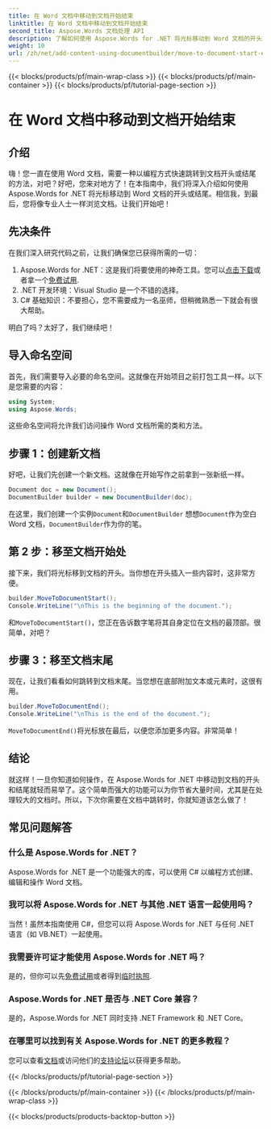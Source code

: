```yaml
---
title: 在 Word 文档中移动到文档开始结束
linktitle: 在 Word 文档中移动到文档开始结束
second_title: Aspose.Words 文档处理 API
description: 了解如何使用 Aspose.Words for .NET 将光标移动到 Word 文档的开头和结尾。包含分步说明和示例的综合指南。
weight: 10
url: /zh/net/add-content-using-documentbuilder/move-to-document-start-end/
---
```


{{< blocks/products/pf/main-wrap-class >}}
{{< blocks/products/pf/main-container >}}
{{< blocks/products/pf/tutorial-page-section >}}

# 在 Word 文档中移动到文档开始结束

## 介绍

嗨！您一直在使用 Word 文档，需要一种以编程方式快速跳转到文档开头或结尾的方法，对吧？好吧，您来对地方了！在本指南中，我们将深入介绍如何使用 Aspose.Words for .NET 将光标移动到 Word 文档的开头或结尾。相信我，到最后，您将像专业人士一样浏览文档。让我们开始吧！

## 先决条件

在我们深入研究代码之前，让我们确保您已获得所需的一切：

1.  Aspose.Words for .NET：这是我们将要使用的神奇工具。您可以[点击下载](https://releases.aspose.com/words/net/)或者拿一个[免费试用](https://releases.aspose.com/).
2. .NET 开发环境：Visual Studio 是一个不错的选择。
3. C# 基础知识：不要担心，您不需要成为一名巫师，但稍微熟悉一下就会有很大帮助。

明白了吗？太好了，我们继续吧！

## 导入命名空间

首先，我们需要导入必要的命名空间。这就像在开始项目之前打包工具一样。以下是您需要的内容：

```csharp
using System;
using Aspose.Words;
```

这些命名空间将允许我们访问操作 Word 文档所需的类和方法。

## 步骤 1：创建新文档

好吧，让我们先创建一个新文档。这就像在开始写作之前拿到一张新纸一样。

```csharp
Document doc = new Document();
DocumentBuilder builder = new DocumentBuilder(doc);
```

在这里，我们创建一个实例`Document`和`DocumentBuilder` 想想`Document`作为空白 Word 文档，`DocumentBuilder`作为你的笔。

## 第 2 步：移至文档开始处

接下来，我们将光标移到文档的开头。当你想在开头插入一些内容时，这非常方便。

```csharp
builder.MoveToDocumentStart();
Console.WriteLine("\nThis is the beginning of the document.");
```

和`MoveToDocumentStart()`，您正在告诉数字笔将其自身定位在文档的最顶部。很简单，对吧？

## 步骤 3：移至文档末尾

现在，让我们看看如何跳转到文档末尾。当您想在底部附加文本或元素时，这很有用。

```csharp
builder.MoveToDocumentEnd();
Console.WriteLine("\nThis is the end of the document.");
```

`MoveToDocumentEnd()`将光标放在最后，以便您添加更多内容。非常简单！

## 结论

就这样！一旦你知道如何操作，在 Aspose.Words for .NET 中移动到文档的开头和结尾就轻而易举了。这个简单而强大的功能可以为你节省大量时间，尤其是在处理较大的文档时。所以，下次你需要在文档中跳转时，你就知道该怎么做了！

## 常见问题解答

### 什么是 Aspose.Words for .NET？  
Aspose.Words for .NET 是一个功能强大的库，可以使用 C# 以编程方式创建、编辑和操作 Word 文档。

### 我可以将 Aspose.Words for .NET 与其他 .NET 语言一起使用吗？  
当然！虽然本指南使用 C#，但您可以将 Aspose.Words for .NET 与任何 .NET 语言（如 VB.NET）一起使用。

### 我需要许可证才能使用 Aspose.Words for .NET 吗？  
是的，但你可以先[免费试用](https://releases.aspose.com/)或者得到[临时执照](https://purchase.aspose.com/temporary-license/).

### Aspose.Words for .NET 是否与 .NET Core 兼容？  
是的，Aspose.Words for .NET 同时支持 .NET Framework 和 .NET Core。

### 在哪里可以找到有关 Aspose.Words for .NET 的更多教程？  
您可以查看[文档](https://reference.aspose.com/words/net/)或访问他们的[支持论坛](https://forum.aspose.com/c/words/8)以获得更多帮助。

{{< /blocks/products/pf/tutorial-page-section >}}

{{< /blocks/products/pf/main-container >}}
{{< /blocks/products/pf/main-wrap-class >}}

{{< blocks/products/products-backtop-button >}}
